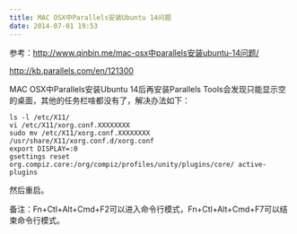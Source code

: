 ```yaml
---
title: MAC OSX中Parallels安装Ubuntu 14问题
date: 2014-07-01 19:53
---
```

参考：<http://www.qinbin.me/mac-osx中parallels安装ubuntu-14问题/>

<http://kb.parallels.com/en/121300>

MAC OSX中Parallels安装Ubuntu 14后再安装Parallels Tools会发现只能显示空的桌面，其他的任务栏啥都没有了，解决办法如下：

    ls -l /etc/X11/
    vi /etc/X11/xorg.conf.XXXXXXXX 
    sudo mv /etc/X11/xorg.conf.XXXXXXXX /usr/share/X11/xorg.conf.d/xorg.conf
    export DISPLAY=:0
    gsettings reset org.compiz.core:/org/compiz/profiles/unity/plugins/core/ active-plugins

然后重启。

备注：Fn+Ctl+Alt+Cmd+F2可以进入命令行模式，Fn+Ctl+Alt+Cmd+F7可以结束命令行模式。


